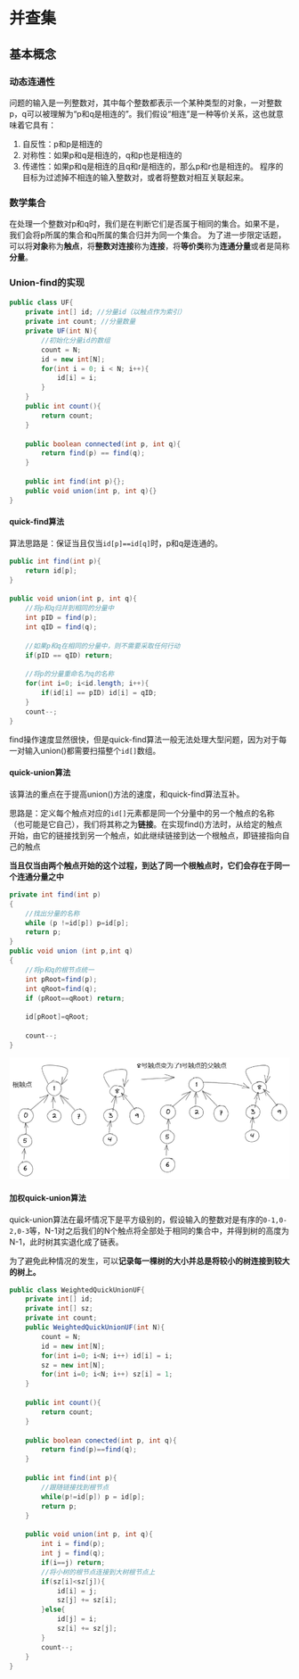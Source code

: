 # 并查集
## 基本概念
### 动态连通性
问题的输入是一列整数对，其中每个整数都表示一个某种类型的对象，一对整数p，q可以被理解为“p和q是相连的”。我们假设“相连”是一种等价关系，这也就意味着它具有：
1. 自反性：p和p是相连的
2. 对称性：如果p和q是相连的，q和p也是相连的
3. 传递性：如果p和q是相连的且q和r是相连的，那么p和r也是相连的。
程序的目标为过滤掉不相连的输入整数对，或者将整数对相互关联起来。

### 数学集合
在处理一个整数对p和q时，我们是在判断它们是否属于相同的集合。如果不是，我们会将p所属的集合和q所属的集合归并为同一个集合。
为了进一步限定话题，可以将**对象**称为**触点**，将**整数对连接**称为**连接**，将**等价类**称为**连通分量**或者是简称**分量**。

### Union-find的实现
```java
public class UF{
	private int[] id; //分量id（以触点作为索引）
	private int count; //分量数量
	private UF(int N){
		//初始化分量id的数组
		count = N;
		id = new int[N];
		for(int i = 0; i < N; i++){
			id[i] = i;
		}
	}
	public int count(){
		return count;
	}
	
	public boolean connected(int p, int q){
		return find(p) == find(q);
	}

	public int find(int p){};
	public void union(int p, int q){}
}
```
#### quick-find算法
算法思路是：保证当且仅当`id[p]==id[q]`时，p和q是连通的。
```java
public int find(int p){
	return id[p];
}

public void union(int p, int q){
	//将p和q归并到相同的分量中
	int pID = find(p);
	int qID = find(q);
	
	//如果p和q在相同的分量中，则不需要采取任何行动
	if(pID == qID) return;
	
	//将p的分量重命名为q的名称
	for(int i=0; i<id.length; i++){
		if(id[i] == pID) id[i] = qID;
	}
	count--;
}
```

find操作速度显然很快，但是quick-find算法一般无法处理大型问题，因为对于每一对输入union()都需要扫描整个`id[]`数组。

#### quick-union算法
该算法的重点在于提高union()方法的速度，和quick-find算法互补。

思路是：定义每个触点对应的`id[]`元素都是同一个分量中的另一个触点的名称（也可能是它自己），我们将其称之为**链接**。在实现find()方法时，从给定的触点开始，由它的链接找到另一个触点，如此继续链接到达一个根触点，即链接指向自己的触点

**当且仅当由两个触点开始的这个过程，到达了同一个根触点时，它们会存在于同一个连通分量之中**

```java
private int find(int p)
{
	//找出分量的名称
	while (p !=id[p]) p=id[p];
	return p;
}
public void union (int p,int q)
{
	//将p和q的根节点统一
	int pRoot=find(p);
	int qRoot=find(q);
	if (pRoot==qRoot) return;

	id[pRoot]=qRoot;

	count--;
}
```

![](../../../assets/Pasted%20image%2020220724193454.png)

#### 加权quick-union算法
quick-union算法在最坏情况下是平方级别的，假设输入的整数对是有序的`0-1,0-2,0-3`等，N-1对之后我们的N个触点将全部处于相同的集合中，并得到树的高度为N-1，此时树其实退化成了链表。

为了避免此种情况的发生，可以**记录每一棵树的大小并总是将较小的树连接到较大的树上。**
```java
public class WeightedQuickUnionUF{
	private int[] id;
	private int[] sz;
	private int count;
	public WeightedQuickUnionUF(int N){
		count = N;
		id = new int[N];
		for(int i=0; i<N; i++) id[i] = i;
		sz = new int[N];
		for(int i=0; i<N; i++) sz[i] = 1;
	}

	public int count(){
		return count;
	}

	public boolean conected(int p, int q){
		return find(p)==find(q);
	}
	
	public int find(int p){
		//跟随链接找到根节点
		while(p!=id[p]) p = id[p];
		return p;
	}

	public void union(int p, int q){
		int i = find(p);
		int j = find(q);
		if(i==j) return;
		//将小树的根节点连接到大树根节点上
		if(sz[i]<sz[j]){
			id[i] = j;
			sz[j] += sz[i];
		}else{
			id[j] = i;
			sz[i] += sz[j];
		}
		count--;
	}
}
```
